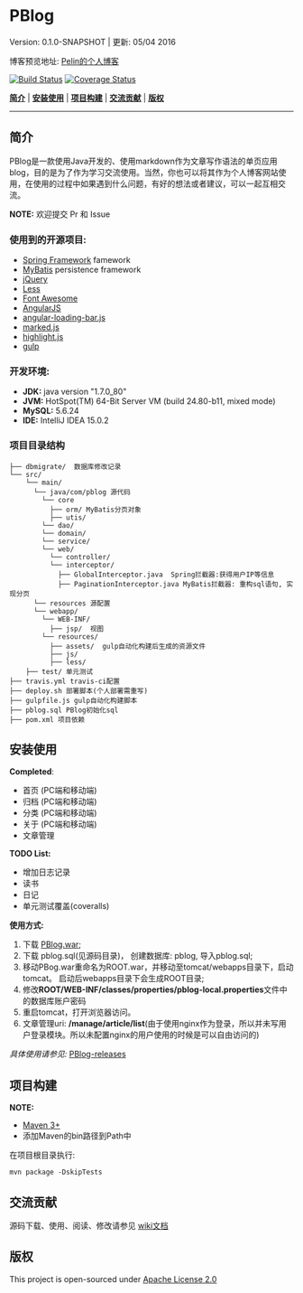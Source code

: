 # PBlog
Version: 0.1.0-SNAPSHOT | 更新: 05/04 2016

博客预览地址: [Pelin的个人博客](http://www.pelinli.com)

[![Build Status](https://travis-ci.org/penglongli/PBlog.svg?branch=master)](https://travis-ci.org/penglongli/PBlog) [![Coverage Status](https://coveralls.io/repos/github/penglongli/PBlog/badge.svg?branch=master)](https://coveralls.io/github/penglongli/PBlog?branch=master)

[**简介**](#简介) | 
[**安装使用**](#安装使用) | 
[**项目构建**](#项目构建) | [**交流贡献**](#交流贡献) |  [**版权**](#版权)
 
---

## 简介
PBlog是一款使用Java开发的、使用markdown作为文章写作语法的单页应用blog，目的是为了作为学习交流使用。当然，你也可以将其作为个人博客网站使用，在使用的过程中如果遇到什么问题，有好的想法或者建议，可以一起互相交流。

**NOTE:**
欢迎提交 Pr 和 Issue

### 使用到的开源项目:
- [Spring Framework](http://spring.io/) famework
- [MyBatis](http://www.mybatis.org/mybatis-3/) persistence framework
- [jQuery](http://jquery.com) 
- [Less](http://lesscss.org/)
- [Font Awesome](http://www.bootcss.com/p/font-awesome/)
- [AngularJS](https://angularjs.org/)
- [angular-loading-bar.js](https://github.com/chieffancypants/angular-loading-bar)
- [marked.js](https://github.com/chjj/marked)
- [highlight.js](https://highlightjs.org/)
- [gulp](http://gulpjs.com/)

### 开发环境:
- **JDK:** java version "1.7.0_80" 
- **JVM:** HotSpot(TM) 64-Bit Server VM (build 24.80-b11, mixed mode)
- **MySQL:** 5.6.24
- **IDE:** IntelliJ IDEA 15.0.2

### 项目目录结构
```
├── dbmigrate/  数据库修改记录
└── src/
    └── main/ 
      └── java/com/pblog 源代码
        └── core
          ├── orm/ MyBatis分页对象
          ├── utis/ 
        └── dao/
        └── domain/
        └── service/
        └── web/ 
          └── controller/
          └── interceptor/
            ├── GlobalInterceptor.java  Spring拦截器:获得用户IP等信息
            ├── PaginationInterceptor.java MyBatis拦截器: 重构sql语句, 实现分页
      └── resources 源配置 
      └── webapp/ 
        └── WEB-INF/ 
          ├── jsp/  视图
        └── resources/
          ├── assets/  gulp自动化构建后生成的资源文件
          ├── js/  
          ├── less/
    ├── test/ 单元测试
├── travis.yml travis-ci配置
├── deploy.sh 部署脚本(个人部署需重写)
├── gulpfile.js gulp自动化构建脚本
├── pblog.sql PBlog初始化sql
├── pom.xml 项目依赖

```
## 安装使用

**Completed**:

* 首页 (PC端和移动端)
* 归档 (PC端和移动端)
* 分类 (PC端和移动端)
* 关于 (PC端和移动端)
* 文章管理

**TODO List:**
* 增加日志记录
* 读书
* 日记
* 单元测试覆盖(coveralls)

**使用方式:**

1. 下载 [PBlog.war](https://github.com/penglongli/PBlog/releases/download/0.1.0/PBlog.war);
2. 下载 pblog.sql(见源码目录)， 创建数据库: pblog, 导入pblog.sql;
3. 移动PBog.war重命名为ROOT.war，并移动至tomcat/webapps目录下，启动tomcat。 启动后webapps目录下会生成ROOT目录;
4. 修改**ROOT/WEB-INF/classes/properties/pblog-local.properties**文件中的数据库账户密码
5. 重启tomcat，打开浏览器访问。
6. 文章管理uri: **/manage/article/list**(由于使用nginx作为登录，所以并未写用户登录模块。所以未配置nginx的用户使用的时候是可以自由访问的)

*具体使用请参见:* [PBlog-releases](https://github.com/penglongli/PBlog/releases/)

## 项目构建
**NOTE:** 

* [Maven 3+](http://maven.apache.org/download.cgi)
* 添加Maven的bin路径到Path中

在项目根目录执行:
```
mvn package -DskipTests
```

## 交流贡献

源码下载、使用、阅读、修改请参见 [wiki文档](https://github.com/penglongli/PBlog/wiki)

## 版权
This project is open-sourced under [Apache License 2.0](http://www.apache.org/licenses/LICENSE-2.0)


